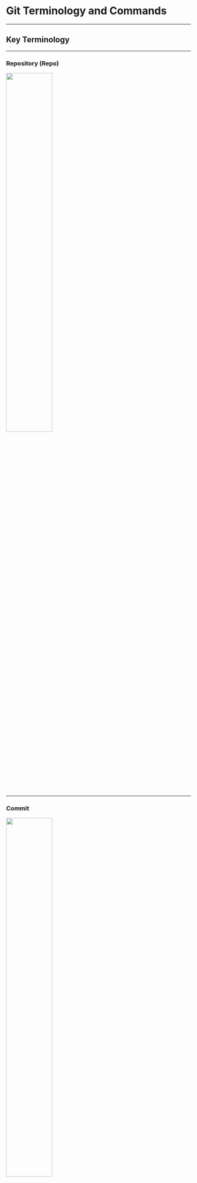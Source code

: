 [comment]: # (This tutorial demonstrates how to use various Git commands to create and update a repository.)

# Git Terminology and Commands

---

## Key Terminology

---

### Repository (Repo)

<img src="E:\github repository\git-set-go\morning session\repository.png" style="width:50%;">

---

### Commit

<img src="E:\github repository\git-set-go\morning session\commit.png" style="width:50%;">

---

### Push

<img src="E:\github repository\git-set-go\morning session\push.png" style="width:50%;">

---

### Pull

<img src="E:\github repository\git-set-go\morning session\pull.png" style="width:50%;">

---

### Branch

<img src="E:\github repository\git-set-go\morning session\branching.png" style="width:50%;">

---

### Checkout

<img src="E:\github repository\git-set-go\morning session\checkout.png" style="width:50%;">

---

## Initializing a Git Repository

To start using Git, you need to initialize a repository in your project directory.

```sh
git init
```

---

## Staging Changes

After making changes to your files, you need to stage them before committing.

```sh
git add <file>
```

To stage all changes, use:

```sh
git add .
```

---

## Cloning a Repository

To clone an existing repository from GitHub:

```sh
git clone <repository_url>
```

---

## Committing Changes

Once your changes are staged, you can commit them with a message describing the changes.

```sh
git commit -m "Your commit message"
```

---

## Pushing Changes

To upload your committed changes to a remote repository on GitHub:

```sh
git push origin <branch_name>
```

---

## Pulling Updates

To fetch and merge updates from a remote repository:

```sh
git pull origin <branch_name>
```

---

## Switching Branches

To switch to a different branch in your repository:

```sh
git checkout <branch_name>
```

---

## Checking Status

To check the status of your files and see which changes are staged, unstaged, or untracked:

```sh
git status
```

---

## Viewing Commit History

To view the commit history of your repository:

```sh
git log
```

---

By following these commands, you can effectively manage your Git repositories, whether you are creating a new one or updating an existing one.
